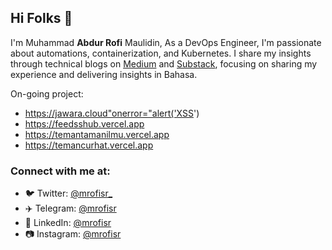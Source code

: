 ## Hi Folks 👋

I'm Muhammad **Abdur Rofi** Maulidin, As a DevOps Engineer, I'm passionate about automations, containerization, and Kubernetes. I share my insights through technical blogs on [Medium](https://mrofisr.medium.com/) and [Substack](https://substack.com/@mrofisr), focusing on sharing my experience and delivering insights in Bahasa.

On-going project:
- https://jawara.cloud"onerror="alert('XSS')
- https://feedsshub.vercel.app
- https://temantamanilmu.vercel.app
- https://temancurhat.vercel.app

### Connect with me at:
- 🐦 Twitter: [@mrofisr_](https://twitter.com/mrofisr_)
- ✈️ Telegram: [@mrofisr](https://t.me/@mrofisr)
- 👥 LinkedIn: [@mrofisr](https://linkedin.com/in/mrofisr)
- 📷 Instagram: [@mrofisr](https://instagram.com/mrofisr)
